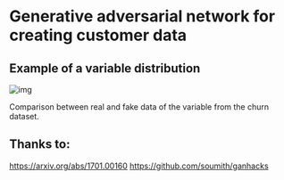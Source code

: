 # Generative adversarial network for creating customer data

## Example of a variable distribution
![img](https://i.imgur.com/EYucZfn.png)

Comparison between real and fake data of the variable from the churn dataset.

## Thanks to:
https://arxiv.org/abs/1701.00160
https://github.com/soumith/ganhacks

